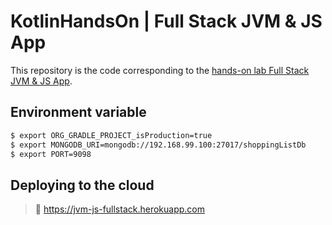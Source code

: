 # KotlinHandsOn | Full Stack JVM & JS App

This repository is the code corresponding to the [hands-on lab Full Stack JVM & JS App](https://play.kotlinlang.org/hands-on/Full%20Stack%20Web%20App%20with%20Kotlin%20Multiplatform/01_Introduction).

## Environment variable

```bash
$ export ORG_GRADLE_PROJECT_isProduction=true
$ export MONGODB_URI=mongodb://192.168.99.100:27017/shoppingListDb
$ export PORT=9098
```
## Deploying to the cloud

> :rocket: https://jvm-js-fullstack.herokuapp.com

